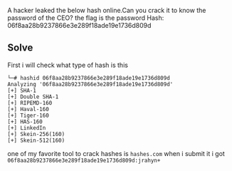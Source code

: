 A hacker leaked the below hash online.Can you crack it to know the password of the CEO? the flag is the password Hash: 06f8aa28b9237866e3e289f18ade19e1736d809d


## Solve 
First i will check what type of hash is this 
```
└─# hashid 06f8aa28b9237866e3e289f18ade19e1736d809d                    
Analyzing '06f8aa28b9237866e3e289f18ade19e1736d809d'
[+] SHA-1 
[+] Double SHA-1 
[+] RIPEMD-160 
[+] Haval-160 
[+] Tiger-160 
[+] HAS-160 
[+] LinkedIn 
[+] Skein-256(160) 
[+] Skein-512(160) 

```
one of my favorite tool to crack hashes is `hashes.com`
when i submit it i got
`06f8aa28b9237866e3e289f18ade19e1736d809d:jrahyn+`